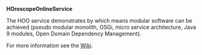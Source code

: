 **HOroscopeOnlineService**

The HOO service demonstrates by which means modular software can be achieved (pseudo modular monolith, OSGi, micro service architecture, Java 9 modules, Open Domain Dependency Management).

For more information see the [Wiki](https://github.com/iks-github/DemoCode/wiki/HOroscopeOnlineService).